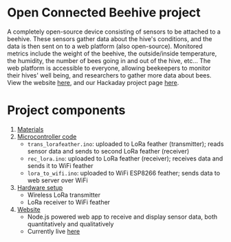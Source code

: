 # Open Connected Beehive project
A completely open-source device consisting of sensors to be attached to a beehive. These sensors gather data about the hive's conditions, and the data is then sent on to a web platform (also open-source). Monitored metrics include the weight of the beehive, the outside/inside temperature, the humidity, the number of bees going in and out of the hive, etc...
The web platform is accessible to everyone, allowing beekeepers to monitor their hives' well being, and researchers to gather more data about bees.
View the website [here](https://beetches.herokuapp.com/), and our Hackaday project page [here](https://hackaday.io/project/26182-open-connected-beehive).

# Project components

1. [Materials](https://hackaday.io/project/26182/components)
2. [Microcontroller code](https://github.com/rweinberger/connected-beehive/tree/master/arduino)
    * `trans_lorafeather.ino`: uploaded to LoRa feather (transmitter); reads sensor data and sends to second LoRa feather (receiver)
    * `rec_lora.ino`: uploaded to LoRa feather (receiver); receives data and sends it to WiFi feather
    * `lora_to_wifi.ino`: uploaded to WiFi ESP8266 feather; sends data to web server over WiFi
3. [Hardware setup](https://github.com/rweinberger/connected-beehive/tree/master/images)
    * Wireless LoRa transmitter
    * LoRa receiver to WiFi feather
4. [Website](https://github.com/rweinberger/connected-beehive-site/tree/766d86099f8420a70ec02faaa4ec69ae013b3f15)
    * Node.js powered web app to receive and display sensor data, both quantitatively and qualitatively
    * Currently live [here](https://beetches.herokuapp.com/)